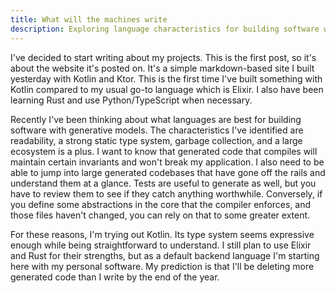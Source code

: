 ```yaml
---
title: What will the machines write
description: Exploring language characteristics for building software with generative models and why I'm trying Kotlin.
---
```


I've decided to start writing about my projects. This is the first post, so it's about the website it's posted on. It's a simple markdown-based site I built yesterday with Kotlin and Ktor. This is the first time I've built something with Kotlin compared to my usual go-to language which is Elixir. I also have been learning Rust and use Python/TypeScript when necessary.

Recently I've been thinking about what languages are best for building software with generative models. The characteristics I've identified are readability, a strong static type system, garbage collection, and a large ecosystem is a plus. I want to know that generated code that compiles will maintain certain invariants and won't break my application. I also need to be able to jump into large generated codebases that have gone off the rails and understand them at a glance. Tests are useful to generate as well, but you have to review them to see if they catch anything worthwhile. Conversely, if you define some abstractions in the core that the compiler enforces, and those files haven't changed, you can rely on that to some greater extent.

For these reasons, I'm trying out Kotlin. Its type system seems expressive enough while being straightforward to understand. I still plan to use Elixir and Rust for their strengths, but as a default backend language I'm starting here with my personal software. My prediction is that I'll be deleting more generated code than I write by the end of the year.
